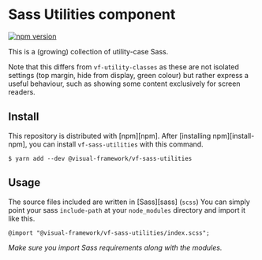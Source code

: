 # Sass Utilities component

[![npm version](https://badge.fury.io/js/%40visual-framework%2Fvf-sass-utilities.svg)](https://badge.fury.io/js/%40visual-framework%2Fvf-sass-utilities)

This is a (growing) collection of utility-case Sass.

Note that this differs from `vf-utility-classes` as these are not isolated settings (top margin, hide from display, green colour) but rather express a useful behaviour, such as showing some content exclusively for screen readers.

## Install

This repository is distributed with [npm][npm]. After [installing npm][install-npm], you can install `vf-sass-utilities` with this command.

```
$ yarn add --dev @visual-framework/vf-sass-utilities
```

## Usage

The source files included are written in [Sass][sass] (`scss`) You can simply point your sass `include-path` at your `node_modules` directory and import it like this.

```
@import "@visual-framework/vf-sass-utilities/index.scss";
```

_Make sure you import Sass requirements along with the modules._
